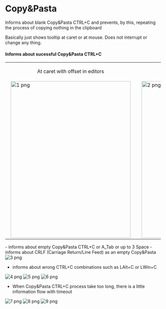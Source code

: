 # Copy&Pasta
Informs about blank Copy&Pasta CTRL+C and prevents, by this, repeating the process of copying nothing in the clipboard

Basically just shows tooltip at caret or at mouse. Does not interrupt or change any thing.

#### Informs about sucessful Copy&Pasta CTRL+C
<table style="border: 0 !important;">
  <tr style="border: 0 !important;">
   <td style="border: 0 !important;"><p align="center">At caret with offset in editors</p></td>
   <td style="border: 0 !important;"><p align="center">200 characters limit as a preview</p></td>
  </tr>
  <tr style="border: 0 !important;">
   <td style="border: 0 !important;"><img loading="lazy" src="./_resources/images/1.png" alt="1 png" width=388 height=504 hspace="10" /></td>
   <td style="border: 0 !important;"><img loading="lazy" src="./_resources/images/3.png" alt="2 png" width=388 height=504 hspace="10" /></td>
  </tr>
 </table>
- informs about empty Copy&Pasta CTRL+C or A_Tab or up to 3 Space 
- informs about CRLF (Carriage Return/Line Feed) as an empty Copy&Pasta
<img loading="lazy" src="./_resources/3.png" alt="3 png" />

- informs about wrong CTRL+C combinations such as LAlt+C or LWin+C
<img loading="lazy" src="./_resources/4.png" alt="4 png" />
<img loading="lazy" src="./_resources/5.png" alt="5 png" />
<img loading="lazy" src="./_resources/6.png" alt="6 png" />

- When Copy&Pasta CTRL+C process take too long, there is a little information flow with timeout 
<img loading="lazy" src="./_resources/7.png" alt="7 png" />
<img loading="lazy" src="./_resources/8.png" alt="8 png" />
<img loading="lazy" src="./_resources/9.png" alt="9 png" />
